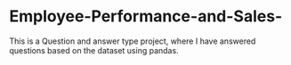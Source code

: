 # Employee-Performance-and-Sales-
This is a Question and answer type project,  where I have answered questions based on the dataset using pandas.
